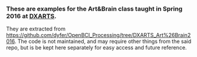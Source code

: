 ### These are examples for the Art&Brain class taught in Spring 2016 at [DXARTS](https://dxarts.washington.edu/). ###
They are extracted from https://github.com/dyfer/OpenBCI_Processing/tree/DXARTS_Art%26Brain2016. The code is not maintained, and may require other things from the said repo, but is be kept here separately for easy access and future reference.
